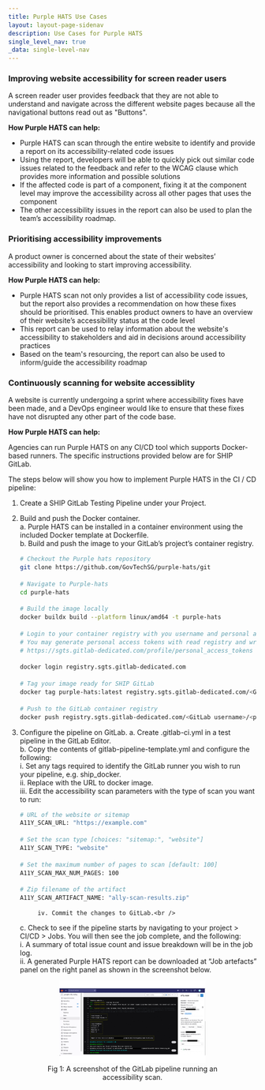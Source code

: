 ```yaml
---
title: Purple HATS Use Cases
layout: layout-page-sidenav
description: Use Cases for Purple HATS
single_level_nav: true
_data: single-level-nav
---
```


### Improving website accessibility for screen reader users

A screen reader user provides feedback that they are not able to understand and navigate across the different website pages because all the navigational buttons read out as "Buttons".

**How Purple HATS can help:**

- Purple HATS can scan through the entire website to identify and provide a report on its accessibility-related code issues
- Using the report, developers will be able to quickly pick out similar code issues related to the feedback and refer to the WCAG clause which provides more information and possible solutions
- If the affected code is part of a component, fixing it at the component level may improve the accessibility across all other pages that uses the component
- The other accessibility issues in the report can also be used to plan the team’s accessibility roadmap.

### Prioritising accessibility improvements

A product owner is concerned about the state of their websites’ accessibility and looking to start improving accessibility.

**How Purple HATS can help:**

- Purple HATS scan not only provides a list of accessibility code issues, but the report also provides a recommendation on how these fixes should be prioritised. This enables product owners to have an overview of their website’s accessibility status at the code level
- This report can be used to relay information about the website's accessibility to stakeholders and aid in decisions around accessibility practices
- Based on the team's resourcing, the report can also be used to inform/guide the accessibility roadmap

### Continuously scanning for website accessiblity

A website is currently undergoing a sprint where accessibility fixes have been made, and a DevOps engineer would like to ensure that these fixes have not disrupted any other part of the code base.

**How Purple HATS can help:**

Agencies can run Purple HATS on any CI/CD tool which supports Docker-based runners. The specific instructions provided below are for SHIP GitLab.

The steps below will show you how to implement Purple HATS in the CI / CD pipeline:

1. Create a SHIP GitLab Testing Pipeline under your Project.
2. Build and push the Docker container.<br />
    a. Purple HATS can be installed in a container environment using the included Docker template at Dockerfile.<br />
    b. Build and push the image to your GitLab’s project’s container registry.
    
    ```bash
    # Checkout the Purple hats repository
    git clone https://github.com/GovTechSG/purple-hats/git
    
    # Navigate to Purple-hats
    cd purple-hats
    
    # Build the image locally
    docker buildx build --platform linux/amd64 -t purple-hats
    
    # Login to your container registry with you username and personal access token
    # You may generate personal access tokens with read registry and write registry permissions at
    # https://sgts.gitlab-dedicated.com/profile/personal_access_tokens
    
    docker login registry.sgts.gitlab-dedicated.com
    
    # Tag your image ready for SHIP GitLab
    docker tag purple-hats:latest registry.sgts.gitlab-dedicated.com/<GitLab username>/<project name>
    
    # Push to the GitLab container registry
    docker push registry.sgts.gitlab-dedicated.com/<GitLab username>/<project name>
    ```  

3. Configure the pipeline on GitLab.
    a. Create .gitlab-ci.yml in a test pipeline in the GitLab Editor. <br />
    b. Copy the contents of gitlab-pipeline-template.yml and configure the following:<br />
            i. Set any tags required to identify the GitLab runner you wish to run your pipeline, e.g. ship_docker.<br />
            ii. Replace <some registry> with the URL to docker image.<br />
            iii. Edit the accessibility scan parameters with the type of scan you want to run:<br />

    ```bash
    # URL of the website or sitemap
    A11Y_SCAN_URL: "https://example.com"

    # Set the scan type [choices: "sitemap:", "website"]
    A11Y_SCAN_TYPE: "website"

    # Set the maximum number of pages to scan [default: 100]
    A11Y_SCAN_MAX_NUM_PAGES: 100
  
    # Zip filename of the artifact
    A11Y_SCAN_ARTIFACT_NAME: "ally-scan-results.zip"
    ```
  
            iv. Commit the changes to GitLab.<br />
    c. Check to see if the pipeline starts by navigating to your project > CI/CD > Jobs. You will then see the job complete, and the following:<br />
            i. A summary of total issue count and issue breakdown will be in the job log.<br />
            ii. A generated Purple HATS report can be downloaded at “Job artefacts” panel on the right panel as shown in the screenshot below.
  
  <figure style="text-align: center">
      <img src="/assets/img/purple-hats-fig-4.png" width="70%" height="70%" />
	      <figcaption>Fig 1: A screenshot of the GitLab pipeline running an accessibility scan.</figcaption>
    </figure><br />
